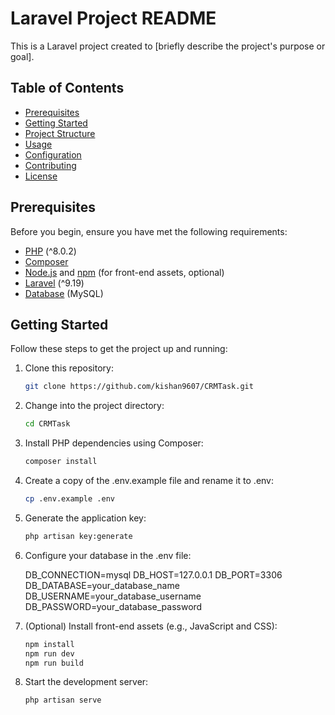 # Laravel Project README

This is a Laravel project created to [briefly describe the project's purpose or goal].

## Table of Contents

-   [Prerequisites](#prerequisites)
-   [Getting Started](#getting-started)
-   [Project Structure](#project-structure)
-   [Usage](#usage)
-   [Configuration](#configuration)
-   [Contributing](#contributing)
-   [License](#license)

## Prerequisites

Before you begin, ensure you have met the following requirements:

-   [PHP](https://php.net) (^8.0.2)
-   [Composer](https://getcomposer.org)
-   [Node.js](https://nodejs.org) and [npm](https://www.npmjs.com) (for front-end assets, optional)
-   [Laravel](https://laravel.com) (^9.19)
-   [Database](#configure-database) (MySQL)

## Getting Started

Follow these steps to get the project up and running:

1.  Clone this repository:

    ```bash
    git clone https://github.com/kishan9607/CRMTask.git
    ```

2.  Change into the project directory:

    ```bash
    cd CRMTask
    ```

3.  Install PHP dependencies using Composer:

    ```bash
    composer install
    ```

4.  Create a copy of the .env.example file and rename it to .env:

    ```bash
    cp .env.example .env
    ```

5.  Generate the application key:

    ```bash
    php artisan key:generate
    ```

6.  Configure your database in the .env file:

    DB_CONNECTION=mysql
    DB_HOST=127.0.0.1
    DB_PORT=3306
    DB_DATABASE=your_database_name
    DB_USERNAME=your_database_username
    DB_PASSWORD=your_database_password

7.  (Optional) Install front-end assets (e.g., JavaScript and CSS):

    ```bash
    npm install
    npm run dev
    npm run build
    ```

8.  Start the development server:

    ```bash
    php artisan serve
    ```
